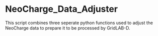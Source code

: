 # NeoCharge_Data_Adjuster
This script combines three seperate python functions used to adjust the NeoCharge data to prepare it to be processed by GridLAB-D.
